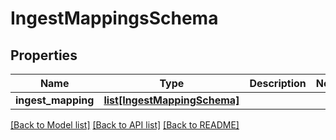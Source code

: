 # IngestMappingsSchema

## Properties
Name | Type | Description | Notes
------------ | ------------- | ------------- | -------------
**ingest_mapping** | [**list[IngestMappingSchema]**](IngestMappingSchema.md) |  | 

[[Back to Model list]](../README.md#documentation-for-models) [[Back to API list]](../README.md#documentation-for-api-endpoints) [[Back to README]](../README.md)


